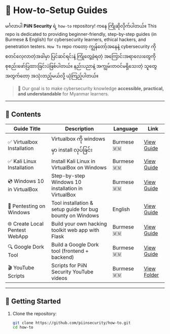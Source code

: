 # 📘 How-to-Setup Guides

မင်္ဂလာပါ **PiiN Security** ရဲ့ `how-to` repository! ကနေ ကြိုဆိုလိုက်ပါတယ်။
This repo is dedicated to providing beginner-friendly, step-by-step guides (in Burmese & English) for cybersecurity learners, ethical hackers, and penetration testers.
`How To` repo ကတော့ ကျွန်တော့်အနေနဲ့ cybersecurity ကို စတင်လေ့လာတဲ့အခါမှာ ပြင်ဆင်ရင်းနဲ့ ကြုံတွေ့ခဲ့ရတဲ့ အကြောင်းအရာလေးတွေကို စုစည်းဖော်ပြထားခြင်းပဲဖြစ်ပါတယ်။ နည်းပညာနဲ့ အကျွမ်းတဝင်မရှိသေးတဲ့ သူတွေအတွက်တော့ အသုံးတည့်မယ်လို့ ယုံကြည့်ပါတယ်။ 

> 🎯 Our goal is to make cybersecurity knowledge **accessible, practical, and understandable** for Myanmar learners.

---

## 📂 Contents

| Guide Title | Description | Language | Link |
|-------------|-------------|----------|------|
| ✅ Virtualbox Installation | Virtualbox ကို windows မှာ install လုပ်ခြင်း | Burmese 🇲🇲 | [View Guide](vbox-install/vbox-install.md) |
| ✅ Kali Linux Installation | Install Kali Linux in VirtualBox on Windows | Burmese 🇲🇲 | [View Guide](guides/kali-linux-install.md) |
| 💿 Windows 10 in VirtualBox | Step-by-step Windows 10 installation in VirtualBox | Burmese 🇲🇲 | [View Guide](guides/windows10-vbox.md) |
| 🧰 Pentesting on Windows | Tool installation & setup guide for bug bounty on Windows | English | [View Guide](guides/pentest-with-windows.md) |
| 🌐 Create Local Pentest WebApp | Build your own hacking toolkit web app with Flask | Burmese 🇲🇲 | [View Guide](guides/local-webapp-setup.md) |
| 🔍 Google Dork Tool | Build a Google Dork tool (frontend + backend) | Burmese 🇲🇲 | [View Guide](guides/google-dork-tool.md) |
| 🎬 YouTube Scripts | Scripts for PiiN Security YouTube videos | Burmese 🇲🇲 | [View Folder](scripts/) |

---

## 🚀 Getting Started

1. Clone the repository:
   ```bash
   git clone https://github.com/piinsecurity/how-to.git
   cd how-to
